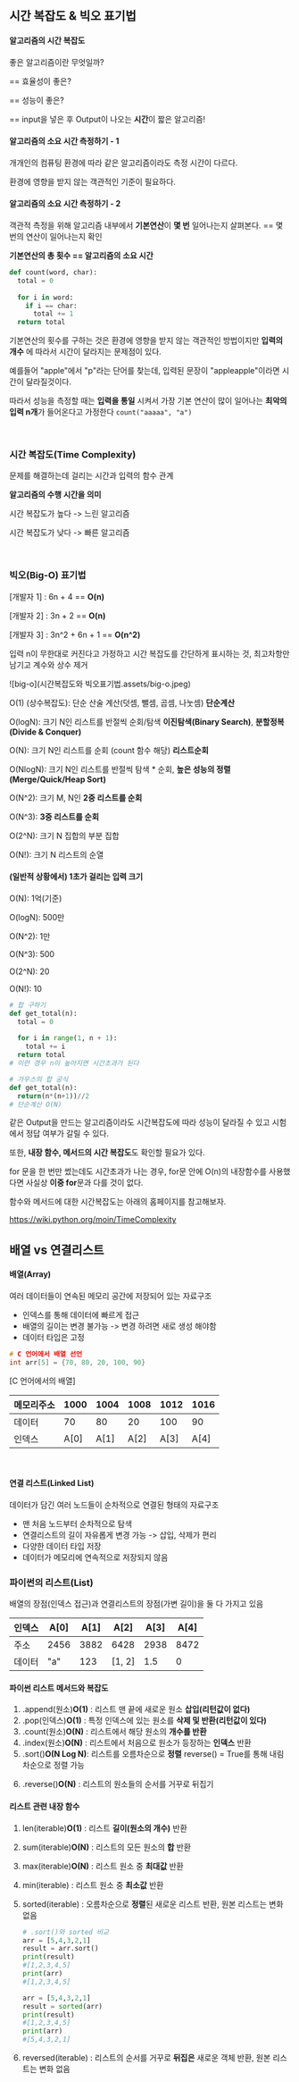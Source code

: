## 시간 복잡도 & 빅오 표기법

#### 알고리즘의 시간 복잡도

좋은 알고리즘이란 무엇일까?

== 효율성이 좋은?

== 성능이 좋은?

== input을 넣은 후 Output이 나오는 **시간**이 짧은 알고리즘!

#### 알고리즘의 소요 시간 측정하기 - 1

개개인의 컴퓨팅 환경에 따라 같은 알고리즘이라도 측정 시간이 다르다.

환경에 영향을 받지 않는 객관적인 기준이 필요하다.

#### 알고리즘의 소요 시간 측정하기 - 2

객관적 측정을 위해 알고리즘 내부에서 **기본연산**이 **몇 번** 일어나는지 살펴본다. == 몇 번의 연산이 일어나는지 확인

**기본연산의 총 횟수 == 알고리즘의 소요 시간**

``` python
def count(word, char):
  total = 0
  
  for i in word:
    if i == char:
      total += 1
  return total
```

기본연산의 횟수를 구하는 것은 환경에 영향을 받지 않는 객관적인 방법이지만 **입력의 개수** 에 따라서 시간이 달라지는 문제점이 있다.

예를들어 "apple"에서 "p"라는 단어를 찾는데, 입력된 문장이 "appleapple"이라면 시간이 달라질것이다.

따라서 성능을 측정할 때는 **입력을 통일** 시켜서 가장 기본 연산이 많이 일어나는 **최악의 입력 n개**가 들어온다고 가정한다 `count("aaaaa", "a")`

<br>

### 시간 복잡도(Time Complexity)

문제를 해결하는데 걸리는 시간과 입력의 함수 관계

**알고리즘의 수행 시간을 의미**

시간 복잡도가 높다 -> 느린 알고리즘

시간 복잡도가 낮다 -> 빠른 알고리즘

<br>

### 빅오(Big-O) 표기법

[개발자 1] : 6n + 4 == **O(n)**

[개발자 2] : 3n + 2 == **O(n)**

[개발자 3] : 3n^2 + 6n + 1 == **O(n^2)**

입력 n이 무한대로 커진다고 가정하고 시간 복잡도를 간단하게 표시하는 것, 최고차항만 남기고 계수와 상수 제거 

![big-o](시간복잡도와 빅오표기법.assets/big-o.jpeg)

O(1) (상수복잡도): 단순 산술 계산(덧셈, 뺄셈, 곱셈, 나눗셈) **단순계산**

O(logN): 크기 N인 리스트를 반절씩 순회/탐색 **이진탐색(Binary Search)**, **분할정복(Divide & Conquer)**

O(N): 크기 N인 리스트를 순회 (count 함수 해당) **리스트순회**

O(NlogN): 크기 N인 리스트를 반절씩 탐색 * 순회,  **높은 성능의 정렬(Merge/Quick/Heap Sort)**

O(N^2): 크기 M, N인 **2중 리스트를 순회**

O(N^3): **3중 리스트를 순회**

O(2^N): 크기 N 집합의 부분 집합

O(N!): 크기 N 리스트의 순열

#### (일반적 상황에서) 1초가 걸리는 입력 크기

O(N): 1억(기준)

O(logN): 500만

O(N^2): 1만

O(N^3): 500

O(2^N): 20

O(N!): 10

``` python
# 합 구하기 
def get_total(n):
  total = 0
  
  for i in range(1, n + 1):
    total += i
  return total
# 이런 경우 n이 높아지면 시간초과가 된다

# 가우스의 합 공식
def get_total(n):
  return(n*(n+1))//2
# 단순계산 O(N)
```

같은 Output을 만드는 알고리즘이라도 시간복잡도에 따라 성능이 달라질 수 있고 시험에서 정답 여부가 갈릴 수 있다.

또한, **내장 함수, 메서드의 시간 복잡도**도 확인할 필요가 있다.

for 문을 한 번만 썼는데도 시간초과가 나는 경우, for문 안에 O(n)의 내장함수를 사용했다면 사실상 **이중 for**문과 다를 것이 없다.

함수와 메서드에 대한 시간복잡도는 아래의 홈페이지를 참고해보자. 

https://wiki.python.org/moin/TimeComplexity



## 배열 vs 연결리스트

#### 배열(Array)

여러 데이터들이 연속된 메모리 공간에 저장되어 있는 자료구조

* 인덱스를 통해 데이터에 빠르게 접근
* 배열의 길이는 변경 불가능 -> 변경 하려면 새로 생성 해야함
* 데이터 타입은 고정

``` C
# C 언어에서 배열 선언
int arr[5] = {70, 80, 20, 100, 90}
```

[C 언어에서의 배열]

| 메모리주소 | 1000 | 1004 | 1008 | 1012 | 1016 |
| ---------- | ---- | ---- | ---- | ---- | ---- |
| 데이터     | 70   | 80   | 20   | 100  | 90   |
| 인덱스     | A[0] | A[1] | A[2] | A[3] | A[4] |

<br>

#### 연결 리스트(Linked List)

데이터가 담긴 여러 노드들이 순차적으로 연결된 형태의 자료구조

* 맨 처음 노드부터 순차적으로 탐색
* 연결리스트의 길이 자유롭게 변경 가능 -> 삽입, 삭제가 편리
* 다양한 데이터 타입 저장
* 데이터가 메모리에 연속적으로 저장되지 않음



### 파이썬의 리스트(List)

배열의 장점(인덱스 접근)과 연결리스트의 장점(가변 길이)을 둘 다 가지고 있음

| 인덱스 | A[0] | A[1] | A[2]   | A[3] | A[4] |
| ------ | ---- | ---- | ------ | ---- | ---- |
| 주소   | 2456 | 3882 | 6428   | 2938 | 8472 |
| 데이터 | "a"  | 123  | [1, 2] | 1.5  | 0    |

#### 파이썬 리스트 메서드와 복잡도 

1) .append(원소)**O(1)** : 리스트 맨 끝에 새로운 원소 **삽입(리턴값이 없다)** 
2) .pop(인덱스)**O(1)** : 특정 인덱스에 있는 원소를 **삭제 및 반환(리턴값이 있다)** 
3) .count(원소)**O(N)** : 리스트에서 해당 원소의 **개수를 반환**
4) .index(원소)**O(N)** : 리스트에서 처음으로 원소가 등장하는 **인덱스** 반환
5) .sort()**O(N Log N)**: 리스트를 오름차순으로 **정렬** reverse() = True를 통해 내림차순으로 정렬 가능

6. .reverse()**O(N)** : 리스트의 원소들의 순서를 거꾸로 뒤집기



#### 리스트 관련 내장 함수

1. len(iterable)**O(1)** : 리스트 **길이(원소의 개수)** 반환

2. sum(iterable)**O(N)** : 리스트의 모든 원소의 **합** 반환

3. max(iterable)**O(N)** : 리스트 원소 중 **최대값** 반환

4. min(iterable) : 리스트 원소 중 **최소값** 반환

5. sorted(iterable) : 오름차순으로 **정렬**된 새로운 리스트 반환, 원본 리스트는 변화 없음

   ``` python
   # .sort()와 sorted 비교
   arr = [5,4,3,2,1]
   result = arr.sort()
   print(result)
   #[1,2,3,4,5]
   print(arr)
   #[1,2,3,4,5]
   
   arr = [5,4,3,2,1]
   result = sorted(arr)
   print(result)
   #[1,2,3,4,5]
   print(arr)
   #[5,4,3,2,1]
   ```

6. reversed(iterable) : 리스트의 순서를 거꾸로 **뒤집은** 새로운 객체 반환, 원본 리스트는 변화 없음